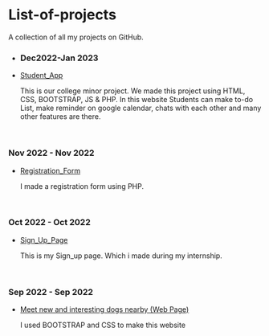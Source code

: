 # List-of-projects
A collection of all my projects on GitHub.


- ### Dec2022-Jan 2023
- <a href="https://zaid-stark.github.io/Student_app/">Student_App</a>  <p>This is our college minor project. We made this project using HTML, CSS, BOOTSTRAP, JS & PHP.
In this website Students can make to-do List, make reminder on google calendar, chats with each other and many other features are there.</p>
<br>

###  Nov 2022 - Nov 2022 
- <a href="https://github.com/zaid-stark/RegistrationForm_php">Registration_Form</a>  <p> I made a registration form using PHP. </p>
<br>


###  Oct 2022 - Oct 2022  
- <a href="https://zaid-stark.github.io/Sign_Up-Page/">Sign_Up_Page </a> <p> This is my Sign_up page. Which i made during my internship. </p>
<br>

###  Sep 2022 - Sep 2022  
- <a href="https://zaid-stark.github.io/First_Project/">Meet new and interesting dogs nearby (Web Page)</a> <p>I used BOOTSTRAP and CSS to make this website</p>
